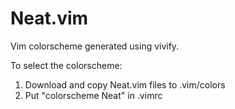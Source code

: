 # Neat.vim
Vim colorscheme generated using vivify. 

To select the colorscheme:
1. Download and copy Neat.vim files to .vim/colors
2. Put "colorscheme Neat" in .vimrc
